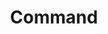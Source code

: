 ---
title: "Command"
index:
  - command
permalink: /spells/command/
tags:
  - Spell
  - 1st Level
  - Enchantment
available_for:
  - Cleric
  - Paladin
level: "1st Level"
school: "Enchantment"
range: "60 ft"
comp:
  - V
duration: "1 Round"
attack: "WIS Save"
description: |
  You speak a one-word command to a creature you can see within range. The target must succeed on a wisdom saving throw or follow the command on its next turn. The spell has no effect if the target is undead, if it doesn't understand your language, or if your command is directly harmful to it.

  Some typical commands and their effects follow. You might issue a command other than one described here. If you do so, the GM determines how the target behaves. If the target can't follow your command, the spell ends.

  ***Approach.*** The target moves toward you by the shortest and most direct route, ending its turn if it moves within 5 feet of you.

  ***Drop.*** The target drops whatever it is holding and then ends its turn.

  ***Flee.*** The target spends its turn moving away from you by the fastest available means.

  ***Grovel.*** The target falls prone and then ends its turn.

  ***Halt.*** The target doesn't move and takes no actions. A flying creature stays aloft, provided that it is able to do so. If it must move to stay aloft, it flies the minimum distance needed to remain in the air.

  **At higher levels.** When you cast this spell using a spell slot of 2nd level or higher, you can affect one additional creature for each slot level above 1st. The creatures must be within 30 feet of each other when you target them.
excerpt: "You speak a one-word command to a creature you can see within range."
source: "Basic Rules"
---